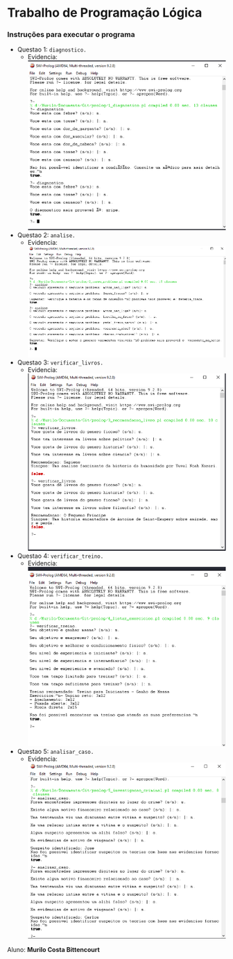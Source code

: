 # Trabalho  de Programação Lógica

### Instruções para executar o programa
- Questao 1: `diagnostico.`
    - Evidencia:<br>
    ![Evidencia](./evidencias/questao_1.png)
- Questao 2: `analise.`
    - Evidencia:<br>
    ![Evidencia](./evidencias/questao_2.png)
- Questao 3: `verificar_livros.`
    - Evidencia:<br>
    ![Evidencia](./evidencias/questao_3.png)
- Questao 4: `verificar_treino.`
    - Evidencia:<br>
    ![Evidencia](./evidencias/questao_4.png)
- Questao 5: `analisar_caso.`
    - Evidencia:<br>
    ![Evidencia](./evidencias/questao_5.png)

Aluno: **Murilo Costa Bittencourt**